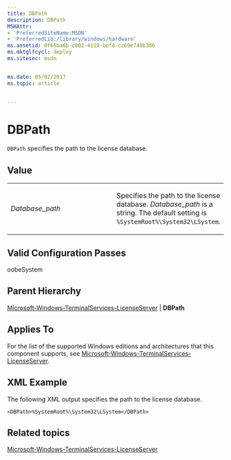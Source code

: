 ```yaml
---
title: DBPath
description: DBPath
MSHAttr:
- 'PreferredSiteName:MSDN'
- 'PreferredLib:/library/windows/hardware'
ms.assetid: 0f65ba6b-c002-4119-bef4-cc69e748b3d6
ms.mktglfcycl: deploy
ms.sitesec: msdn


ms.date: 05/02/2017
ms.topic: article


---
```


# DBPath


`DBPath` specifies the path to the license database.

## Value


<table>
<colgroup>
<col width="50%" />
<col width="50%" />
</colgroup>
<tbody>
<tr class="odd">
<td><p><em>Database_path</em></p></td>
<td><p>Specifies the path to the license database. <em>Database_path</em> is a string. The default setting is <code>%SystemRoot%\System32\LSystem</code>.</p></td>
</tr>
</tbody>
</table>

 

## Valid Configuration Passes


oobeSystem

## Parent Hierarchy


[Microsoft-Windows-TerminalServices-LicenseServer](microsoft-windows-terminalservices-licenseserver.md) | **DBPath**

## Applies To


For the list of the supported Windows editions and architectures that this component supports, see [Microsoft-Windows-TerminalServices-LicenseServer](microsoft-windows-terminalservices-licenseserver.md).

## XML Example


The following XML output specifies the path to the license database.

```
<DBPath>%SystemRoot%\System32\LSystem</DBPath>
```

## Related topics


[Microsoft-Windows-TerminalServices-LicenseServer](microsoft-windows-terminalservices-licenseserver.md)

 

 







